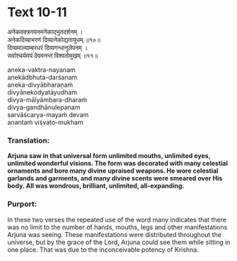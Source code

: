 # Text 10-11

अनेकवक्त्रनयनमनेकाद्भुतदर्शनम् ।  
अनेकदिव्याभरणं दिव्यानेकोद्यतायुधम् ॥१०॥  
दिव्यमाल्याम्बरधरं दिव्यगन्धानुलेपनम् ।  
सर्वाश्चर्यमयं देवमनन्तं विश्वतोमुखम् ॥११॥

aneka-vaktra-nayanam  
anekādbhuta-darśanam  
aneka-divyābharaṇaḿ  
divyānekodyatāyudham  
divya-mālyāmbara-dharaḿ  
divya-gandhānulepanam  
sarvāścarya-mayaḿ devam  
anantaḿ viśvato-mukham



### Translation:

**Arjuna saw in that universal form unlimited mouths, unlimited eyes, unlimited wonderful visions. The form was decorated with many celestial ornaments and bore many divine upraised weapons. He wore celestial garlands and garments, and many divine scents were smeared over His body. All was wondrous, brilliant, unlimited, all-expanding.**

### Purport:

In these two verses the repeated use of the word many indicates that there was no limit to the number of hands, mouths, legs and other manifestations Arjuna was seeing. These manifestations were distributed throughout the universe, but by the grace of the Lord, Arjuna could see them while sitting in one place. That was due to the inconceivable potency of Krishna.
